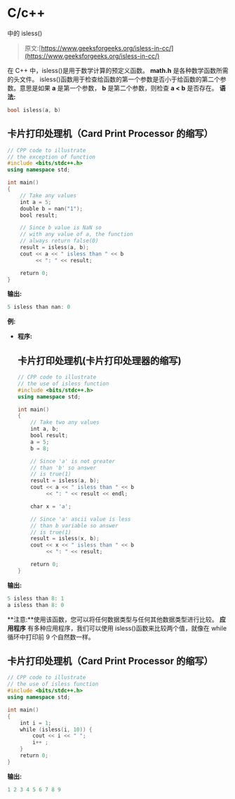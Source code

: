 # C/c++

中的 isless()

> 原文:[https://www.geeksforgeeks.org/isless-in-cc/](https://www.geeksforgeeks.org/isless-in-cc/)

在 C++ 中，isless()是用于数学计算的预定义函数。 **math.h** 是各种数学函数所需的头文件。
isless()函数用于检查给函数的第一个参数是否小于给函数的第二个参数。意思是如果 **a** 是第一个参数， **b** 是第二个参数，则检查 **a < b** 是否存在。
**语法:**

```cpp
bool isless(a, b)
```

## 卡片打印处理机（Card Print Processor 的缩写）

```cpp
// CPP code to illustrate
// the exception of function
#include <bits/stdc++.h>
using namespace std;

int main()
{
    // Take any values
    int a = 5;
    double b = nan("1");
    bool result;

    // Since b value is NaN so
    // with any value of a, the function
    // always return false(0)
    result = isless(a, b);
    cout << a << " isless than " << b
         << ": " << result;

    return 0;
}
```

**输出:**

```cpp
5 isless than nan: 0
```

**例:**

*   **程序:**

    ## 卡片打印处理机(卡片打印处理器的缩写)

    ```cpp
    // CPP code to illustrate
    // the use of isless function
    #include <bits/stdc++.h>
    using namespace std;

    int main()
    {
        // Take two any values
        int a, b;
        bool result;
        a = 5;
        b = 8;

        // Since 'a' is not greater
        // than 'b' so answer
        // is true(1)
        result = isless(a, b);
        cout << a << " isless than " << b
             << ": " << result << endl;

        char x = 'a';

        // Since 'a' ascii value is less
        // than b variable so answer
        // is true(1)
        result = isless(x, b);
        cout << x << " isless than " << b
             << ": " << result;

        return 0;
    }
    ```

**输出:**

```cpp
5 isless than 8: 1
a isless than 8: 0
```

**注意:**使用该函数，您可以将任何数据类型与任何其他数据类型进行比较。
**应用程序**
有多种应用程序，我们可以使用 isless()函数来比较两个值，就像在 while 循环中打印前 9 个自然数一样。

## 卡片打印处理机（Card Print Processor 的缩写）

```cpp
// CPP code to illustrate
// the use of isless function
#include <bits/stdc++.h>
using namespace std;

int main()
{
    int i = 1;
    while (isless(i, 10)) {
        cout << i << " ";
        i++ ;
    }
    return 0;
}
```

**输出:**

```cpp
1 2 3 4 5 6 7 8 9 
```